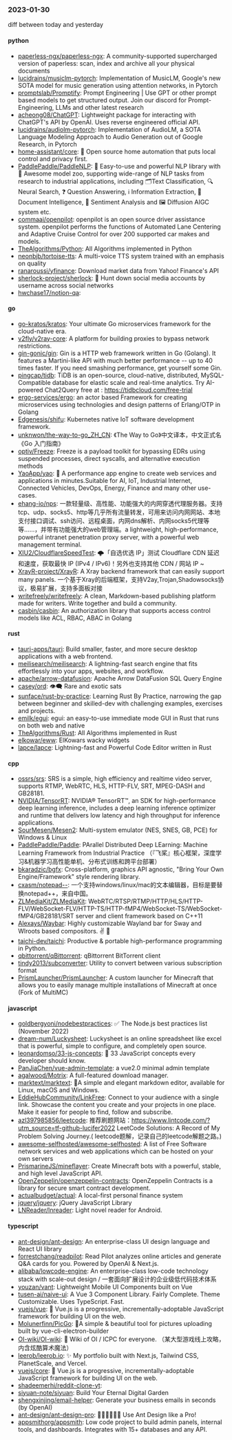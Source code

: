 ### 2023-01-30
diff between today and yesterday

#### python
* [paperless-ngx/paperless-ngx](https://github.com/paperless-ngx/paperless-ngx): A community-supported supercharged version of paperless: scan, index and archive all your physical documents
* [lucidrains/musiclm-pytorch](https://github.com/lucidrains/musiclm-pytorch): Implementation of MusicLM, Google's new SOTA model for music generation using attention networks, in Pytorch
* [promptslab/Promptify](https://github.com/promptslab/Promptify): Prompt Engineering | Use GPT or other prompt based models to get structured output. Join our discord for Prompt-Engineering, LLMs and other latest research
* [acheong08/ChatGPT](https://github.com/acheong08/ChatGPT): Lightweight package for interacting with ChatGPT's API by OpenAI. Uses reverse engineered official API.
* [lucidrains/audiolm-pytorch](https://github.com/lucidrains/audiolm-pytorch): Implementation of AudioLM, a SOTA Language Modeling Approach to Audio Generation out of Google Research, in Pytorch
* [home-assistant/core](https://github.com/home-assistant/core): 🏡 Open source home automation that puts local control and privacy first.
* [PaddlePaddle/PaddleNLP](https://github.com/PaddlePaddle/PaddleNLP): 👑 Easy-to-use and powerful NLP library with 🤗 Awesome model zoo, supporting wide-range of NLP tasks from research to industrial applications, including 🗂Text Classification, 🔍 Neural Search, ❓ Question Answering, ℹ️ Information Extraction, 📄 Document Intelligence, 💌 Sentiment Analysis and 🖼 Diffusion AIGC system etc.
* [commaai/openpilot](https://github.com/commaai/openpilot): openpilot is an open source driver assistance system. openpilot performs the functions of Automated Lane Centering and Adaptive Cruise Control for over 200 supported car makes and models.
* [TheAlgorithms/Python](https://github.com/TheAlgorithms/Python): All Algorithms implemented in Python
* [neonbjb/tortoise-tts](https://github.com/neonbjb/tortoise-tts): A multi-voice TTS system trained with an emphasis on quality
* [ranaroussi/yfinance](https://github.com/ranaroussi/yfinance): Download market data from Yahoo! Finance's API
* [sherlock-project/sherlock](https://github.com/sherlock-project/sherlock): 🔎 Hunt down social media accounts by username across social networks
* [hwchase17/notion-qa](https://github.com/hwchase17/notion-qa): 

#### go
* [go-kratos/kratos](https://github.com/go-kratos/kratos): Your ultimate Go microservices framework for the cloud-native era.
* [v2fly/v2ray-core](https://github.com/v2fly/v2ray-core): A platform for building proxies to bypass network restrictions.
* [gin-gonic/gin](https://github.com/gin-gonic/gin): Gin is a HTTP web framework written in Go (Golang). It features a Martini-like API with much better performance -- up to 40 times faster. If you need smashing performance, get yourself some Gin.
* [pingcap/tidb](https://github.com/pingcap/tidb): TiDB is an open-source, cloud-native, distributed, MySQL-Compatible database for elastic scale and real-time analytics. Try AI-powered Chat2Query free at : https://tidbcloud.com/free-trial
* [ergo-services/ergo](https://github.com/ergo-services/ergo): an actor based Framework for creating microservices using technologies and design patterns of Erlang/OTP in Golang
* [Edgenesis/shifu](https://github.com/Edgenesis/shifu): Kubernetes native IoT software development framework.
* [unknwon/the-way-to-go_ZH_CN](https://github.com/unknwon/the-way-to-go_ZH_CN): 《The Way to Go》中文译本，中文正式名《Go 入门指南》
* [optiv/Freeze](https://github.com/optiv/Freeze): Freeze is a payload toolkit for bypassing EDRs using suspended processes, direct syscalls, and alternative execution methods
* [YaoApp/yao](https://github.com/YaoApp/yao): 🚀 A performance app engine to create web services and applications in minutes.Suitable for AI, IoT, Industrial Internet, Connected Vehicles, DevOps, Energy, Finance and many other use-cases.
* [ehang-io/nps](https://github.com/ehang-io/nps): 一款轻量级、高性能、功能强大的内网穿透代理服务器。支持tcp、udp、socks5、http等几乎所有流量转发，可用来访问内网网站、本地支付接口调试、ssh访问、远程桌面，内网dns解析、内网socks5代理等等……，并带有功能强大的web管理端。a lightweight, high-performance, powerful intranet penetration proxy server, with a powerful web management terminal.
* [XIU2/CloudflareSpeedTest](https://github.com/XIU2/CloudflareSpeedTest): 🌩「自选优选 IP」测试 Cloudflare CDN 延迟和速度，获取最快 IP (IPv4 / IPv6)！另外也支持其他 CDN / 网站 IP ~
* [XrayR-project/XrayR](https://github.com/XrayR-project/XrayR): A Xray backend framework that can easily support many panels. 一个基于Xray的后端框架，支持V2ay,Trojan,Shadowsocks协议，极易扩展，支持多面板对接
* [writefreely/writefreely](https://github.com/writefreely/writefreely): A clean, Markdown-based publishing platform made for writers. Write together and build a community.
* [casbin/casbin](https://github.com/casbin/casbin): An authorization library that supports access control models like ACL, RBAC, ABAC in Golang

#### rust
* [tauri-apps/tauri](https://github.com/tauri-apps/tauri): Build smaller, faster, and more secure desktop applications with a web frontend.
* [meilisearch/meilisearch](https://github.com/meilisearch/meilisearch): A lightning-fast search engine that fits effortlessly into your apps, websites, and workflow.
* [apache/arrow-datafusion](https://github.com/apache/arrow-datafusion): Apache Arrow DataFusion SQL Query Engine
* [casey/ord](https://github.com/casey/ord): 👁‍🗨 Rare and exotic sats
* [sunface/rust-by-practice](https://github.com/sunface/rust-by-practice): Learning Rust By Practice, narrowing the gap between beginner and skilled-dev with challenging examples, exercises and projects.
* [emilk/egui](https://github.com/emilk/egui): egui: an easy-to-use immediate mode GUI in Rust that runs on both web and native
* [TheAlgorithms/Rust](https://github.com/TheAlgorithms/Rust): All Algorithms implemented in Rust
* [elkowar/eww](https://github.com/elkowar/eww): ElKowars wacky widgets
* [lapce/lapce](https://github.com/lapce/lapce): Lightning-fast and Powerful Code Editor written in Rust

#### cpp
* [ossrs/srs](https://github.com/ossrs/srs): SRS is a simple, high efficiency and realtime video server, supports RTMP, WebRTC, HLS, HTTP-FLV, SRT, MPEG-DASH and GB28181.
* [NVIDIA/TensorRT](https://github.com/NVIDIA/TensorRT): NVIDIA® TensorRT™, an SDK for high-performance deep learning inference, includes a deep learning inference optimizer and runtime that delivers low latency and high throughput for inference applications.
* [SourMesen/Mesen2](https://github.com/SourMesen/Mesen2): Multi-system emulator (NES, SNES, GB, PCE) for Windows & Linux
* [PaddlePaddle/Paddle](https://github.com/PaddlePaddle/Paddle): PArallel Distributed Deep LEarning: Machine Learning Framework from Industrial Practice （『飞桨』核心框架，深度学习&机器学习高性能单机、分布式训练和跨平台部署）
* [bkaradzic/bgfx](https://github.com/bkaradzic/bgfx): Cross-platform, graphics API agnostic, "Bring Your Own Engine/Framework" style rendering library.
* [cxasm/notepad--](https://github.com/cxasm/notepad--): 一个支持windows/linux/mac的文本编辑器，目标是要替换notepad++，来自中国。
* [ZLMediaKit/ZLMediaKit](https://github.com/ZLMediaKit/ZLMediaKit): WebRTC/RTSP/RTMP/HTTP/HLS/HTTP-FLV/WebSocket-FLV/HTTP-TS/HTTP-fMP4/WebSocket-TS/WebSocket-fMP4/GB28181/SRT server and client framework based on C++11
* [Alexays/Waybar](https://github.com/Alexays/Waybar): Highly customizable Wayland bar for Sway and Wlroots based compositors. ✌️ 🎉
* [taichi-dev/taichi](https://github.com/taichi-dev/taichi): Productive & portable high-performance programming in Python.
* [qbittorrent/qBittorrent](https://github.com/qbittorrent/qBittorrent): qBittorrent BitTorrent client
* [tindy2013/subconverter](https://github.com/tindy2013/subconverter): Utility to convert between various subscription format
* [PrismLauncher/PrismLauncher](https://github.com/PrismLauncher/PrismLauncher): A custom launcher for Minecraft that allows you to easily manage multiple installations of Minecraft at once (Fork of MultiMC)

#### javascript
* [goldbergyoni/nodebestpractices](https://github.com/goldbergyoni/nodebestpractices): ✅ The Node.js best practices list (November 2022)
* [dream-num/Luckysheet](https://github.com/dream-num/Luckysheet): Luckysheet is an online spreadsheet like excel that is powerful, simple to configure, and completely open source.
* [leonardomso/33-js-concepts](https://github.com/leonardomso/33-js-concepts): 📜 33 JavaScript concepts every developer should know.
* [PanJiaChen/vue-admin-template](https://github.com/PanJiaChen/vue-admin-template): a vue2.0 minimal admin template
* [agalwood/Motrix](https://github.com/agalwood/Motrix): A full-featured download manager.
* [marktext/marktext](https://github.com/marktext/marktext): 📝A simple and elegant markdown editor, available for Linux, macOS and Windows.
* [EddieHubCommunity/LinkFree](https://github.com/EddieHubCommunity/LinkFree): Connect to your audience with a single link. Showcase the content you create and your projects in one place. Make it easier for people to find, follow and subscribe.
* [azl397985856/leetcode](https://github.com/azl397985856/leetcode): 推荐刷题网站：https://www.lintcode.com/?utm_source=tf-github-lucifer2022 LeetCode Solutions: A Record of My Problem Solving Journey.( leetcode题解，记录自己的leetcode解题之路。)
* [awesome-selfhosted/awesome-selfhosted](https://github.com/awesome-selfhosted/awesome-selfhosted): A list of Free Software network services and web applications which can be hosted on your own servers
* [PrismarineJS/mineflayer](https://github.com/PrismarineJS/mineflayer): Create Minecraft bots with a powerful, stable, and high level JavaScript API.
* [OpenZeppelin/openzeppelin-contracts](https://github.com/OpenZeppelin/openzeppelin-contracts): OpenZeppelin Contracts is a library for secure smart contract development.
* [actualbudget/actual](https://github.com/actualbudget/actual): A local-first personal finance system
* [jquery/jquery](https://github.com/jquery/jquery): jQuery JavaScript Library
* [LNReader/lnreader](https://github.com/LNReader/lnreader): Light novel reader for Android.

#### typescript
* [ant-design/ant-design](https://github.com/ant-design/ant-design): An enterprise-class UI design language and React UI library
* [forrestchang/readpilot](https://github.com/forrestchang/readpilot): Read Pilot analyzes online articles and generate Q&A cards for you. Powered by OpenAI & Next.js.
* [alibaba/lowcode-engine](https://github.com/alibaba/lowcode-engine): An enterprise-class low-code technology stack with scale-out design / 一套面向扩展设计的企业级低代码技术体系
* [youzan/vant](https://github.com/youzan/vant): Lightweight Mobile UI Components built on Vue
* [tusen-ai/naive-ui](https://github.com/tusen-ai/naive-ui): A Vue 3 Component Library. Fairly Complete. Theme Customizable. Uses TypeScript. Fast.
* [vuejs/vue](https://github.com/vuejs/vue): 🖖 Vue.js is a progressive, incrementally-adoptable JavaScript framework for building UI on the web.
* [Molunerfinn/PicGo](https://github.com/Molunerfinn/PicGo): 🚀A simple & beautiful tool for pictures uploading built by vue-cli-electron-builder
* [OI-wiki/OI-wiki](https://github.com/OI-wiki/OI-wiki): 🌟 Wiki of OI / ICPC for everyone. （某大型游戏线上攻略，内含炫酷算术魔法）
* [leerob/leerob.io](https://github.com/leerob/leerob.io): ✨ My portfolio built with Next.js, Tailwind CSS, PlanetScale, and Vercel.
* [vuejs/core](https://github.com/vuejs/core): 🖖 Vue.js is a progressive, incrementally-adoptable JavaScript framework for building UI on the web.
* [shadeemerhi/reddit-clone-yt](https://github.com/shadeemerhi/reddit-clone-yt): 
* [siyuan-note/siyuan](https://github.com/siyuan-note/siyuan): Build Your Eternal Digital Garden
* [shengxinjing/email-helper](https://github.com/shengxinjing/email-helper): Generate your business emails in seconds (by OpenAI)
* [ant-design/ant-design-pro](https://github.com/ant-design/ant-design-pro): 👨🏻‍💻👩🏻‍💻 Use Ant Design like a Pro!
* [appsmithorg/appsmith](https://github.com/appsmithorg/appsmith): Low code project to build admin panels, internal tools, and dashboards. Integrates with 15+ databases and any API.
